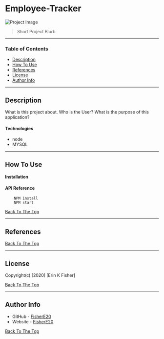 # Employee-Tracker

![Project Image](project-image-url)

>Short Project Blurb

---

### Table of Contents

* [Description](#description)
* [How To Use](#how-to-use)
* [References](#references)
* [License](#license)
* [Author Info](#author-info)

---

## Description
What is this project about. Who is the User? What is the purpose of this application? 

#### Technologies

- node
- MYSQL

---

## How To Use

#### Installation



#### API Reference


```NODE
    NPM install
    NPM start

```
[Back To The Top](#Employee-Tracker)

---

## References
[Back To The Top](#Employee-Tracker)

---

## License

Copyright(c) [2020] [Erin K Fisher]

[Back To The Top](#Employee-Tracker)

---

## Author Info

- GitHub - [FisherE20](url)
- Website - [FisherE20](url) 

[Back To The Top](#Employee-Tracker)